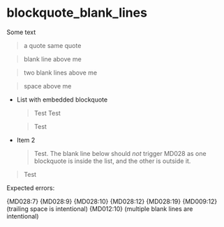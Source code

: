# blockquote_blank_lines

Some text

> a quote
> same quote

> blank line above me


> two blank lines above me
 
> space above me

* List with embedded blockquote

  > Test
  > Test

  > Test

* Item 2

  > Test. The blank line below should _not_ trigger MD028 as one blockquote is
  > inside the list, and the other is outside it.

> Test

Expected errors:

{MD028:7} {MD028:9} {MD028:10} {MD028:12} {MD028:19}
{MD009:12} (trailing space is intentional)
{MD012:10} (multiple blank lines are intentional)
